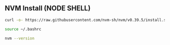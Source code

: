 ## NVM Install (NODE SHELL)

```sh
curl -o- https://raw.githubusercontent.com/nvm-sh/nvm/v0.39.5/install.sh | bash
```

```sh
source ~/.bashrc
```

```sh
nvm --version
```
